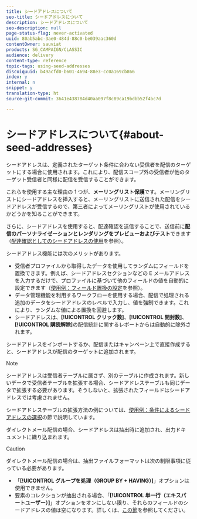 ```yaml
---
title: シードアドレスについて
seo-title: シードアドレスについて
description: シードアドレスについて
seo-description: null
page-status-flag: never-activated
uuid: 80ab5abc-3ae0-484d-88c0-be039aac360d
contentOwner: sauviat
products: SG_CAMPAIGN/CLASSIC
audience: delivery
content-type: reference
topic-tags: using-seed-addresses
discoiquuid: b49acfd0-b601-4694-88e3-cc0a169cb866
index: y
internal: n
snippet: y
translation-type: ht
source-git-commit: 3641e438784d40aa097f8c89ca19bdbb52f4bc7d

---
```



# シードアドレスについて{#about-seed-addresses}

シードアドレスは、定義されたターゲット条件に合わない受信者を配信のターゲットにする場合に使用されます。これにより、配信スコープ外の受信者が他のターゲット受信者と同様に配信を受信することができます。

これらを使用する主な理由の 1 つが、**メーリングリスト保護**&#x200B;です。メーリングリストにシードアドレスを挿入すると、メーリングリストに送信された配信をシードアドレスが受信するので、第三者によってメーリングリストが使用されているかどうかを知ることができます。

さらに、シードアドレスを使用すると、配達確認を送信することで、送信前に&#x200B;**配信のパーソナライゼーションとレンダリングをプレビューおよびテスト**&#x200B;できます（[配達確認としてのシードアドレスの使用](../../delivery/using/steps-defining-the-target-population.md#using-seed-addresses-as-proof)を参照）。

シードアドレス機能には次のメリットがあります。

* 受信者プロファイルから取得したデータを使用してランダムにフィールドを置換できます。例えば、シードアドレスセクションなどの E メールアドレスを入力するだけで、プロファイルに基づいて他のフィールドの値を自動的に設定できます（[使用例：フィールド置換の設定](../../delivery/using/use-case--configuring-the-field-substitution.md)を参照）。
* データ管理機能を利用するワークフローを使用する場合、配信で処理される追加のデータをシードアドレスのレベルで入力し、値を強制できます。これにより、ランダムな値による置換を回避します。
* シードアドレスは、**[!UICONTROL クリック数]**、**[!UICONTROL 開封数]**、**[!UICONTROL 購読解除]**&#x200B;の配信統計に関するレポートからは自動的に除外されます。

シードアドレスをインポートするか、配信またはキャンペーン上で直接作成すると、シードアドレスが配信のターゲットに追加されます。

>[!NOTE]
>
>シードアドレスは受信者テーブルに属さず、別のテーブルに作成されます。新しいデータで受信者テーブルを拡張する場合、シードアドレステーブルも同じデータで拡張する必要があります。そうしないと、拡張されたフィールドはシードアドレスでは考慮されません。
>
>シードアドレステーブルの拡張方法の例については、[使用例：条件によるシードアドレスの選択](../../delivery/using/use-case--selecting-seed-addresses-on-criteria.md)の節で説明しています。

ダイレクトメール配信の場合、シードアドレスは抽出時に追加され、出力ドキュメントに織り込まれます。

>[!CAUTION]
>
>ダイレクトメール配信の場合は、抽出ファイルフォーマットは次の制限事項に従っている必要があります。
>
>* 「**[!UICONTROL グループを処理（GROUP BY + HAVING）]**」オプションは使用できません。
>* 要素のコレクションが抽出される場合、「**[!UICONTROL 単一行（エキスパートユーザー）]**」オプションをオンにしない限り、それらのフィールドのシードアドレスの値は空になります。詳しくは、[この節](../../platform/using/exporting-data.md#step-7---data-formatting)を参照してください。
>


